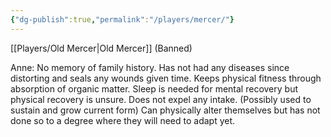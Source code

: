 ```yaml
---
{"dg-publish":true,"permalink":"/players/mercer/"}
---
```



[[Players/Old Mercer\|Old Mercer]] (Banned)

Anne:
No memory of family history.
Has not had any diseases since distorting and seals any wounds given time.
Keeps physical fitness through absorption of organic matter.
Sleep is needed for mental recovery but physical recovery is unsure.
Does not expel any intake. (Possibly used to sustain and grow current form)
Can physically alter themselves but has not done so to a degree where they will need to adapt yet.

